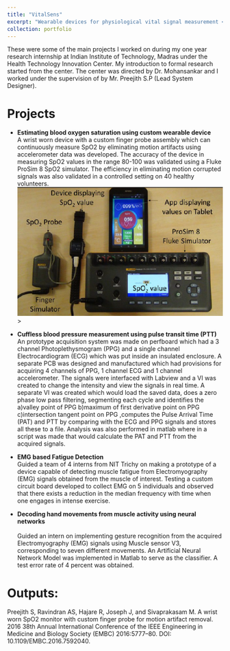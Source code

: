 ```yaml
---
title: "VitalSens"
excerpt: "Wearable devices for physiological vital signal measurement <br/><img src='/images/vital sense.PNG' width='500'/>"
collection: portfolio
---
```


These were some of the main projects I worked on during my one year research internship at Indian Institute of Technology, Madras under the Health Technology Innovation Center. My introduction to formal research started from the center. The center was directed by Dr. Mohansankar and I worked under the supervision of by Mr. Preejith S.P (Lead System Designer). <br>

# Projects
* **Estimating blood oxygen saturation using custom wearable device** <br>
  A wrist worn device with a custom finger probe assembly which can continuously measure SpO2 by eliminating motion artifacts using accelerometer data was developed. The accuracy of the device in measuring SpO2 values in the range 80-100 was validated using a Fluke ProSim 8 SpO2 simulator. The efficiency in eliminating motion corrupted signals was also validated in a controlled setting on 40 healthy volunteers.
  <br/><img src='/images/vital sense1.PNG' width="500"/>>
  
    
* **Cuffless blood pressure measurement using pulse transit time (PTT)**<br>
An prototype acquisition system  was made on perfboard which had a 3 channel Photoplethysmogram (PPG) and a single channel Electrocardiogram (ECG) which was put inside an insulated enclosure. A separate PCB was designed and manufactured which had provisions for acquiring 4 channels of PPG, 1 channel ECG and 1 channel accelerometer. The signals were interfaced with Labview and a VI was created to change the intensity and view the signals in real time. A separate VI was created which would load the saved data, does a zero phase low pass filtering, segmenting each cycle and identifies the a)valley point of PPG b)maximum of first derivative point on PPG c)intersection tangent point on PPG ,computes the Pulse Arrival Time (PAT) and PTT by comparing with the ECG and PPG signals and stores all these to a file. Analysis was also performed in matlab where in a script was made that would calculate the PAT and PTT from the acquired signals.<br>

* **EMG based Fatigue Detection**<br>
Guided a team of 4 interns from NIT Trichy on making a prototype of a device capable of detecting muscle fatigue from Electromyography (EMG) signals obtained from the muscle of interest. Testing a custom circuit board developed to collect EMG on 5 individuals and observed that there exists a reduction in the median frequency with time when one engages in intense exercise. <br>

* **Decoding hand movements from muscle activity using neural networks**<br><br>
Guided an intern on implementing gesture recognition from the acquired Electromyography (EMG) signals using Muscle sensor V3, corresponding to seven different movements. An Artificial Neural Network Model was implemented in Matlab to serve as the classifier. A test error rate of 4 percent was obtained.<br>



# Outputs: 
Preejith S, Ravindran AS, Hajare R, Joseph J, and Sivaprakasam M. A wrist worn SpO2 monitor with custom finger probe for motion artifact removal. 2016 38th Annual International Conference of the IEEE Engineering in Medicine and Biology Society (EMBC) 2016:5777–80. DOI: 10.1109/EMBC.2016.7592040.

